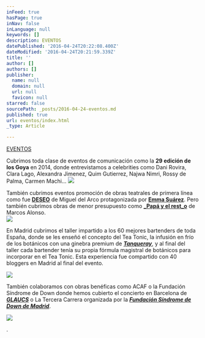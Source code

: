 ```yaml
---
inFeed: true
hasPage: true
inNav: false
inLanguage: null
keywords: []
description: EVENTOS
datePublished: '2016-04-24T20:22:08.400Z'
dateModified: '2016-04-24T20:21:59.339Z'
title: ''
author: []
authors: []
publisher:
  name: null
  domain: null
  url: null
  favicon: null
starred: false
sourcePath: _posts/2016-04-24-eventos.md
published: true
url: eventos/index.html
_type: Article

---
```

[EVENTOS][0]

Cubrimos toda clase de eventos de comunicación como la **29 edición de los Goya** en 2014, donde entrevistamos a celebrities como Dani Rovira, Clara Lago, Alexandra Jimenez, Quim Gutierrez, Najwa Nimri, Rossy de Palma, Carmen Machi...
![](https://the-grid-user-content.s3-us-west-2.amazonaws.com/8624d6a0-3498-4fdc-bc75-6204d3aac352.png)

También cubrimos eventos promoción de obras teatrales de primera línea como fue **[DESEO][1]** de Miguel del Arco protagonizada por **[Emma Suárez][1]**. Pero también cubrimos obras de menor presupuesto como **[_Papá y el rest_o][2]** de Marcos Alonso.  
![](https://the-grid-user-content.s3-us-west-2.amazonaws.com/4c23f9cb-3848-4470-92c6-f0a583a06ee6.png)

En Madrid cubrimos el taller impartido a los 60 mejores bartenders de toda España, donde se les enseñó el concepto del Tea Tonic, la infusión en frío de los botánicos con una ginebra premium de **_[Tanqueray][3]_**, y al final del taller cada bartender tenía su propia fórmula magistral de botánicos para incorporar en el Tea Tonic. Esta experiencia fue compartido con 40 bloggers en Madrid al final del evento.  
  
![](https://the-grid-user-content.s3-us-west-2.amazonaws.com/a9fd3a65-4594-4887-ad32-602b816b1add.png)

También colaboramos con obras benéficas como ACAF o la Fundación Síndrome de Down donde hemos cubierto el concierto en Barcelona de **_[GLAUCS][4]_** o La Tercera Carrera organizada por la **_[Fundación Síndrome de Down de Madrid][5]_**.  
  
![](https://the-grid-user-content.s3-us-west-2.amazonaws.com/f1df97d2-d9a3-467e-a55c-c34b2d6bdcff.png)

[][4][][5]

.

[][3]

[][1][][1][][2]



[0]: https://vimeopro.com/visioncut/eventos
[1]: https://www.youtube.com/watch?v=78lVJPYWPaw
[2]: https://vimeopro.com/visioncut/eventos/video/85241952
[3]: https://vimeopro.com/visioncut/eventos/video/58537291
[4]: https://vimeopro.com/visioncut/eventos/video/127539264
[5]: https://vimeopro.com/visioncut/eventos/video/77179061